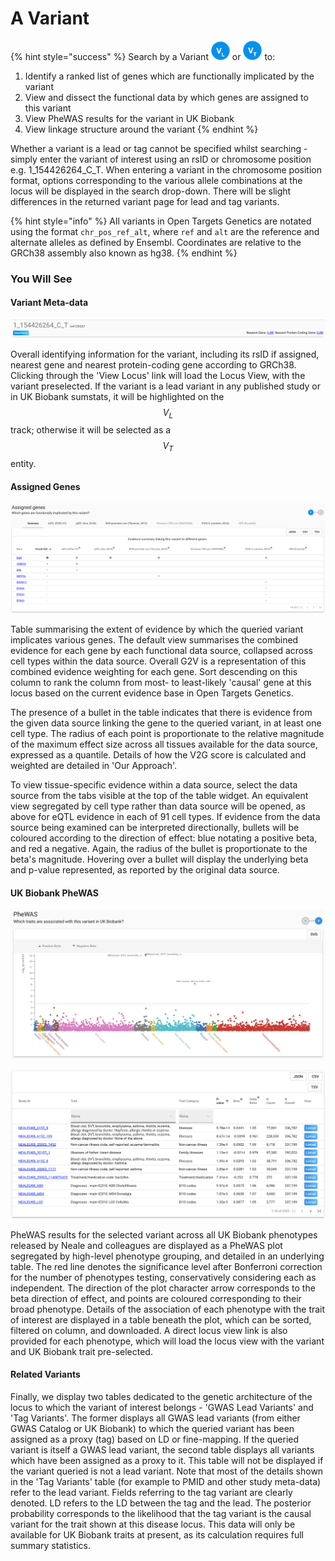 # A Variant

{% hint style="success" %}
Search by a Variant <img src="../.gitbook/assets/VL_30 (1).png" alt="" data-size="original"> or <img src="../.gitbook/assets/VT_30.png" alt="" data-size="original"> to:

1. Identify a ranked list of genes which are functionally implicated by the variant
2. View and dissect the functional data by which genes are assigned to this variant
3. View PheWAS results for the variant in UK Biobank
4. View linkage structure around the variant
{% endhint %}

Whether a variant is a lead or tag cannot be specified whilst searching - simply enter the variant of interest using an rsID or chromosome position e.g. 1\_154426264\_C\_T.  When entering a variant in the chromosome position format, options corresponding to the various allele combinations  at the locus will be displayed in the search drop-down. There will be slight differences in the returned variant page for lead and tag variants.

{% hint style="info" %}
All variants in Open Targets Genetics are notated using the format `chr_pos_ref_alt`, where `ref` and `alt` are the reference and alternate alleles as defined by Ensembl.  Coordinates are relative to the GRCh38 assembly also known as hg38.
{% endhint %}

### You Will See

#### Variant Meta-data

![](<../.gitbook/assets/Screen Shot 2018-10-08 at 15.24.32.png>)

Overall identifying information for the variant, including its rsID if assigned, nearest gene and nearest protein-coding gene according to GRCh38.  Clicking through the 'View Locus' link will load the Locus View, with the variant preselected.  If the variant is a lead variant in any published study or in UK Biobank sumstats, it will be highlighted on the $$V_L$$ track; otherwise it will be selected as a $$V_T$$entity. &#x20;

#### Assigned Genes

![](<../.gitbook/assets/Screen Shot 2018-10-08 at 15.32.44.png>)

Table summarising the extent of evidence by which the queried variant implicates various genes. The default view summarises the combined evidence for each gene by each functional data source, collapsed across cell types within the data source. Overall G2V is a representation of this combined evidence weighting for each gene. Sort descending on this column to rank the column from most- to least-likely 'causal' gene at this locus based on the current evidence base in Open Targets Genetics. &#x20;

The presence of a bullet in the table indicates that there is evidence from the given data source linking the gene to the queried variant, in at least one cell type. The radius of each point is proportionate to the relative magnitude of the maximum effect size across all tissues available for the data source, expressed as a quantile. Details of how the V2G score is calculated and weighted are detailed in 'Our Approach'.

To view tissue-specific evidence within a data source, select the data source from the tabs visible at the top of the table widget. An equivalent view segregated by cell type rather than data source will be opened, as above for eQTL evidence in each of 91 cell types. If evidence from the data source being examined can be interpreted directionally, bullets will be coloured according to the direction of effect:  blue notating a positive beta, and red a negative. Again, the radius of the bullet is proportionate to the beta's magnitude. Hovering over a bullet will display the underlying beta and p-value represented, as reported by the original data source. &#x20;

#### UK Biobank PheWAS

![](<../.gitbook/assets/Screen Shot 2018-10-17 at 15.19.48.png>)

![](<../.gitbook/assets/Screen Shot 2018-10-17 at 15.20.16.png>)

PheWAS results for the selected variant across all UK Biobank phenotypes released by Neale and colleagues are displayed as a PheWAS plot segregated by high-level phenotype grouping, and detailed in an underlying table.  The red line denotes the significance level after Bonferroni correction for the number of phenotypes testing, conservatively considering each as independent. The direction of the plot character arrow corresponds to the beta direction of effect, and points are coloured corresponding to their broad phenotype. Details of the association of each phenotype with the trait of interest are displayed in a table beneath the plot, which can be sorted, filtered on column, and downloaded. A direct locus view link is also provided for each phenotype, which will load the locus view with the variant and UK Biobank trait pre-selected.   &#x20;

#### Related Variants

Finally, we display two tables dedicated to the genetic architecture of the locus to which the variant of interest belongs - 'GWAS Lead Variants' and 'Tag Variants'.  The former displays all GWAS lead variants (from either GWAS Catalog or UK Biobank) to which the queried variant has been assigned as a proxy (tag) based on LD or fine-mapping. If the queried variant  is itself a GWAS lead variant, the second table displays all variants which have been assigned as a proxy to it. This table will not be displayed if the variant queried is not a lead variant.  Note that most of the details shown in the 'Tag Variants' table (for example to PMID and other study meta-data) refer to the lead variant. Fields referring to the tag variant are clearly denoted. LD refers to the LD between the tag and the lead. The posterior probability corresponds to the likelihood that the tag variant is the causal variant for the trait shown at this disease locus. This data will only be available for UK Biobank traits at present, as its calculation requires full summary statistics.    &#x20;
